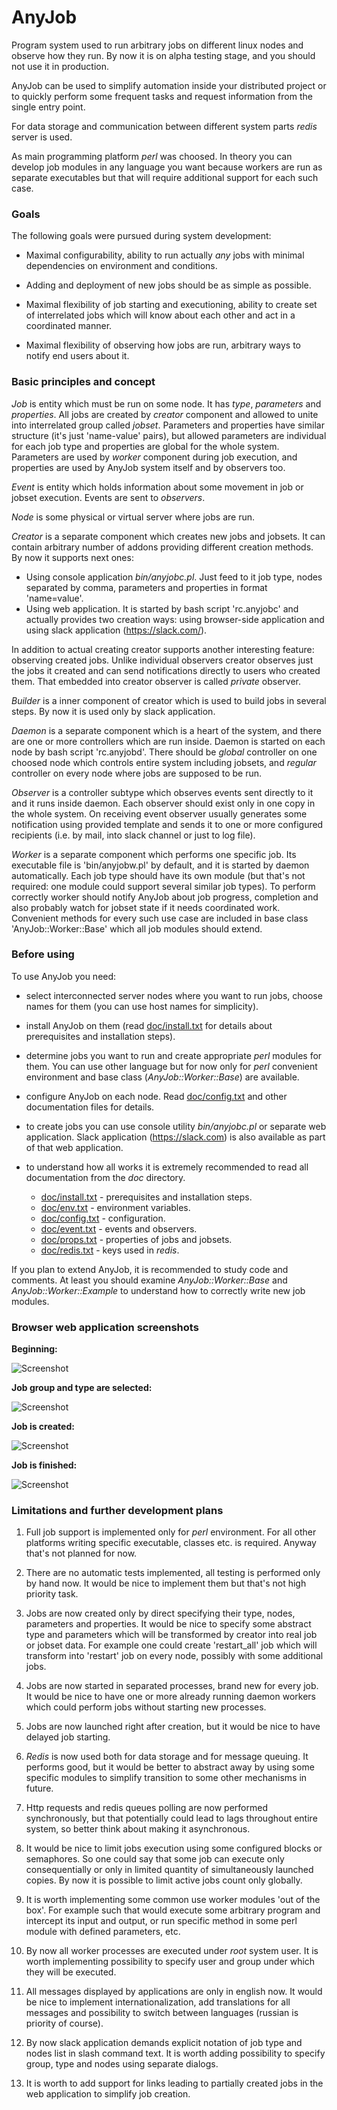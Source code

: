 # AnyJob

Program system used to run arbitrary jobs on different linux nodes and observe how they run.
By now it is on alpha testing stage, and you should not use it in production.

AnyJob can be used to simplify automation inside your distributed project or to quickly perform some
frequent tasks and request information from the single entry point.

For data storage and communication between different system parts *redis* server is used.

As main programming platform *perl* was choosed. In theory you can develop job modules in any language
you want because workers are run as separate executables but that will require additional support
for each such case.

### Goals

The following goals were pursued during system development:

- Maximal configurability, ability to run actually *any* jobs with minimal dependencies on environment and conditions.

- Adding and deployment of new jobs should be as simple as possible.

- Maximal flexibility of job starting and executioning, ability to create set of interrelated jobs which will know
about each other and act in a coordinated manner.

- Maximal flexibility of observing how jobs are run, arbitrary ways to notify end users about it.

### Basic principles and concept

*Job* is entity which must be run on some node. It has *type*, *parameters* and *properties*. All jobs are created
by *creator* component and allowed to unite into interrelated group called *jobset*. Parameters and properties have
similar structure (it's just 'name-value' pairs), but allowed parameters are individual for each job type and
properties are global for the whole system. Parameters are used by *worker* component during job execution, and
properties are used by AnyJob system itself and by observers too.

*Event* is entity which holds information about some movement in job or jobset execution. Events are sent to
*observers*.

*Node* is some physical or virtual server where jobs are run.

*Creator* is a separate component which creates new jobs and jobsets. It can contain arbitrary number of
addons providing different creation methods. By now it supports next ones:
- Using console application *bin/anyjobc.pl*. Just feed to it job type, nodes separated by comma, parameters and
properties in format 'name=value'.
- Using web application. It is started by bash script 'rc.anyjobc' and actually provides two creation ways:
using browser-side application and using slack application (https://slack.com/).

In addition to actual creating creator supports another interesting feature: observing created jobs. Unlike
individual observers creator observes just the jobs it created and can send notifications directly to users who
created them. That embedded into creator observer is called *private* observer.

*Builder* is a inner component of creator which is used to build jobs in several steps. By now it is used only by slack
application.

*Daemon* is a separate component which is a heart of the system, and there are one or more controllers which are run
inside. Daemon is started on each node by bash script 'rc.anyjobd'. There should be *global* controller on one
choosed node which controls entire system including jobsets, and *regular* controller on every node where jobs are
supposed to be run. 

*Observer* is a controller subtype which observes events sent directly to it and it runs inside daemon. Each observer
should exist only in one copy in the whole system. On receiving event observer usually generates some notification
using provided template and sends it to one or more configured recipients (i.e. by mail, into slack channel or just
to log file).

*Worker* is a separate component which performs one specific job. Its executable file is 'bin/anyjobw.pl' by
default, and it is started by daemon automatically. Each job type should have its own module (but that's not required:
one module could support several similar job types). To perform correctly worker should notify AnyJob about job
progress, completion and also probably watch for jobset state if it needs coordinated work. Convenient methods for
every such use case are included in base class 'AnyJob::Worker::Base' which all job modules should extend. 

### Before using

To use AnyJob you need:

- select interconnected server nodes where you want to run jobs, choose names for them (you can use host names
for simplicity).

- install AnyJob on them (read [doc/install.txt](doc/install.txt) for details about prerequisites and installation
steps).

- determine jobs you want to run and create appropriate *perl* modules for them. You can use other language but for
now only for *perl* convenient environment and base class (*AnyJob::Worker::Base*) are available.

- configure AnyJob on each node. Read [doc/config.txt](doc/config.txt) and other documentation files for details.

- to create jobs you can use console utility *bin/anyjobc.pl* or separate web application. Slack application
(https://slack.com) is also available as part of that web application.

- to understand how all works it is extremely recommended to read all documentation from the *doc* directory.
   - [doc/install.txt](doc/install.txt) - prerequisites and installation steps.
   - [doc/env.txt](doc/env.txt) - environment variables.
   - [doc/config.txt](doc/config.txt) - configuration.
   - [doc/event.txt](doc/event.txt) - events and observers.
   - [doc/props.txt](doc/props.txt) - properties of jobs and jobsets.
   - [doc/redis.txt](doc/redis.txt) - keys used in *redis*.

If you plan to extend AnyJob, it is recommended to study code and comments. At least you should examine
*AnyJob::Worker::Base* and *AnyJob::Worker::Example* to understand how to correctly write new job modules.

### Browser web application screenshots

**Beginning:**

![Screenshot](img/screenshot1.png)

**Job group and type are selected:**

![Screenshot](img/screenshot2.png)

**Job is created:**

![Screenshot](img/screenshot3.png)

**Job is finished:**

![Screenshot](img/screenshot4.png)

### Limitations and further development plans

1. Full job support is implemented only for *perl* environment. For all other platforms writing specific
executable, classes etc. is required. Anyway that's not planned for now.

2. There are no automatic tests implemented, all testing is performed only by hand now. It would be nice to implement
them but that's not high priority task.

3. Jobs are now created only by direct specifying their type, nodes, parameters and properties. It would be nice to
specify some abstract type and parameters which will be transformed by creator into real job or jobset data.
For example one could create 'restart_all' job which will transform into 'restart' job on every node, possibly with
some additional jobs.

4. Jobs are now started in separated processes, brand new for every job. It would be nice to have one or more already
running daemon workers which could perform jobs without starting new processes.

5. Jobs are now launched right after creation, but it would be nice to have delayed job starting.

6. *Redis* is now used both for data storage and for message queuing. It performs good, but it would be better to
abstract away by using some specific modules to simplify transition to some other mechanisms in future.

7. Http requests and redis queues polling are now performed synchronously, but that potentially could lead to lags
throughout entire system, so better think about making it asynchronous.

8. It would be nice to limit jobs execution using some configured blocks or semaphores. So one could say that
some job can execute only consequentially or only in limited quantity of simultaneously launched copies. By now
it is possible to limit active jobs count only globally.

9. It is worth implementing some common use worker modules 'out of the box'. For example such that would execute
some arbitrary program and intercept its input and output, or run specific method in some perl module with defined
parameters, etc.

10. By now all worker processes are executed under *root* system user. It is worth implementing possibility to specify
user and group under which they will be executed.

11. All messages displayed by applications are only in english now. It would be nice to implement internationalization,
add translations for all messages and possibility to switch between languages (russian is priority of course).

12. By now slack application demands explicit notation of job type and nodes list in slash command text. It is worth
adding possibility to specify group, type and nodes using separate dialogs.

13. It is worth to add support for links leading to partially created jobs in the web application to simplify job
creation.
